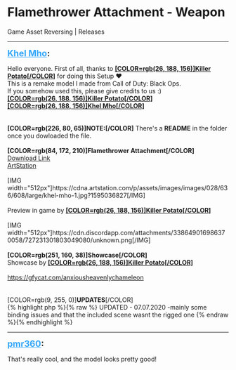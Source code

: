 # Flamethrower Attachment - Weapon
Game Asset Reversing | Releases

---
<strong style="font-size: 1.4em;"><span style="text-decoration: underline;text-decoration-color: #34a7f9;"><span style="color:#34a7f9;">Khel Mho</span></span>:</strong>

<p>Hello everyone. First of all, thanks to <a href="https://twitter.com/KillerPotato098"><strong>[COLOR=rgb(26, 188, 156)]Killer Potato[/COLOR]</strong></a> for doing this Setup ❤<br />This is a remake model I made from Call of Duty: Black Ops.<br />If you somehow used this, please give credits to us :)<br />
<a href="https://twitter.com/KillerPotato098"><strong>[COLOR=rgb(26, 188, 156)]Killer Potato[/COLOR]</strong></a><br /><a href="https://twitter.com/KhelMho"><strong>[COLOR=rgb(26, 188, 156)]Khel Mho[/COLOR]</strong></a><br />
<br /><br /><strong>[COLOR=rgb(226, 80, 65)]NOTE:[/COLOR]</strong> There&#39;s a <strong>README</strong> in the folder once you dowloaded the file.<br /><br /><strong>[COLOR=rgb(84, 172, 210)]Flamethrower Attachment[/COLOR]</strong><br />
<a href="https://mega.nz/file/vUZRGKAS#iKKH0vdUw8ONdrzsBr2iOgx1yjAL6SSz-NNHckkf1HY">Download Link</a><br /><a href="https://www.artstation.com/artwork/Ooy1oy">ArtStation</a><br /><br />[IMG width=&quot;512px&quot;]https://cdna.artstation.com/p/assets/images/images/028/636/608/large/khel-mho-1.jpg?1595036827[/IMG]<br /><br />Preview in game by <a href="https://twitter.com/KillerPotato098"><strong>[COLOR=rgb(26, 188, 156)]Killer Potato[/COLOR]</strong></a><br /><br />[IMG width=&quot;512px&quot;]https://cdn.discordapp.com/attachments/338649016986370058/727231301803049080/unknown.png[/IMG]
<br /><br /><strong>[COLOR=rgb(251, 160, 38)]Showcase[/COLOR]</strong><br />
Showcase by <a href="https://www.youtube.com/channel/UCr9dHaegyNwt33F-m-Z-NAA"><strong>[COLOR=rgb(26, 188, 156)]Killer Potato[/COLOR]</strong></a><br /><br /><a href="https://gfycat.com/anxiousheavenlychameleon">https://gfycat.com/anxiousheavenlychameleon</a><br />
<br /><br />[COLOR=rgb(9, 255, 0)]<strong>UPDATES</strong>[/COLOR]<br />{% highlight php %}{% raw %}
UPDATED - 07.07.2020
-mainly some binding issues and that the included scene wasnt the rigged one
{% endraw %}{% endhighlight %}
</p>

---
<strong style="font-size: 1.4em;"><span style="text-decoration: underline;text-decoration-color: #34a7f9;"><span style="color:#34a7f9;">pmr360</span></span>:</strong>

<p>That&#39;s really cool, and the model looks pretty good!</p>
